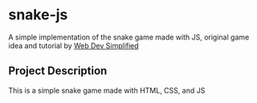 # snake-js
A simple implementation of the snake game made with JS, original game idea and tutorial by [Web Dev Simplified
](https://www.youtube.com/watch?v=QTcIXok9wNY)

## Project Description
This is a simple snake game made with HTML, CSS, and JS
